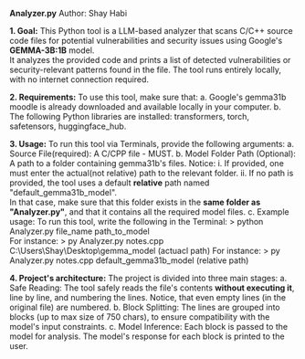 **Analyzer.py**
Author: Shay Habi

**1. Goal:**
  This Python tool is a LLM-based analyzer that scans C/C++ source code files for potential vulnerabilities and security issues using Google's **GEMMA-3B:1B** model.  
  It analyzes the provided code and prints a list of detected vulnerabilities or security-relevant patterns found in the file.
  The tool runs entirely locally, with no internet connection required.

**2. Requirements:**
   To use this tool, make sure that:
   a. Google's gemma31b moodle is already downloaded and available locally in your computer.
   b. The following Python libraries are installed: transformers, torch, safetensors, huggingface_hub.
   
**3. Usage:**
   To run this tool via Terminals, provide the following arguments:
   a. Source File(required):
       A C/CPP file - MUST.
   b. Model Folder Path (Optional):
       A path to a folder containing gemma31b's files. Notice:
       i. If provided, one must enter the actual(not relative) path to the relevant folder.
       ii. If no path is provided, the tool uses a default **relative** path named "default_gemma31b_model".  
           In that case, make sure that this folder exists in the **same folder as "Analyzer.py"**, and that it contains all the required model files.
   c. Example usage:
      To run this tool, write the following in the Terminal:
      > python  Analyzer.py file_name  path_to_model	
      For instance: > py Analyzer.py notes.cpp C:\Users\Shay\Desktop\gemma_model (actuacl path)
      For instance: > py Analyzer.py notes.cpp default_gemma31b_model (relative path)

**4. Project's architecture:**
  The project is divided into three main stages:
   a. Safe Reading:
      The tool safely reads the file's contents **without executing it**, line by line, and numbering the lines.
      Notice, that even empty lines (in the original file) are numbered.
   b. Block Splitting:
     The lines are grouped into blocks (up to max size of 750 chars), to ensure compatibility with the model's input constraints.
   c. Model Inference:
      Each block is passed to the model for analysis. The model's response for each block is printed to the user.
